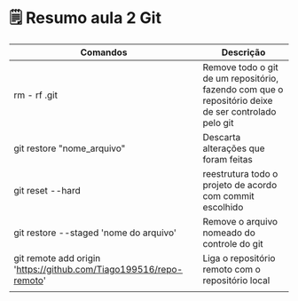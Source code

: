 # 🗒️ Resumo aula 2 Git


| Comandos | Descrição |
|----------|-----------|
| rm - rf .git  | Remove todo o git de um repositório, fazendo com que o repositório deixe de ser controlado pelo git |
| git restore  "nome_arquivo" | Descarta alterações que foram feitas |
| git reset --hard | reestrutura todo o projeto de acordo com commit escolhido |
| git restore --staged 'nome do arquivo' | Remove o arquivo nomeado do controle do git |
| git remote add origin 'https://github.com/Tiago199516/repo-remoto' | Liga o repositório remoto com o repositório local |
|| | Envia arquivos para o repositorio remoto |